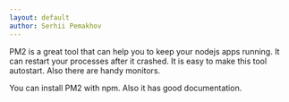 ```yaml
---
layout: default
author: Serhii Pemakhov
---
```

PM2 is a great tool that can help you to keep your nodejs apps running. It can restart your processes after it crashed. It is easy to make this tool autostart. Also there are handy monitors.

You can install PM2 with npm. Also it has good documentation.
